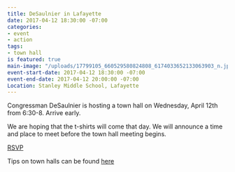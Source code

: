 ```yaml
---
title: DeSaulnier in Lafayette
date: 2017-04-12 18:30:00 -07:00
categories:
- event
- action
tags:
- town hall
is featured: true
main-image: "/uploads/17799105_660529580824808_6174033652133063903_n.jpg"
event-start-date: 2017-04-12 18:30:00 -07:00
event-end-date: 2017-04-12 20:00:00 -07:00
Location: Stanley Middle School, Lafayette
---
```


Congressman DeSaulnier is hosting a town hall on Wednesday, April 12th from 6:30-8. Arrive early. 

We are hoping that the t-shirts will come that day. We will announce a time and place to meet before the town hall meeting begins.

[RSVP](https://www.facebook.com/events/1897710050459248/)


Tips on town halls can be found [here](https://www.indivisibleguide.com/resources-2/stand-indivisible-town-halls)